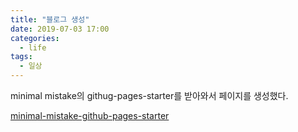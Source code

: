 ```yaml
---
title: "블로그 생성"
date: 2019-07-03 17:00
categories:
  - life
tags:
  - 일상
---
```


minimal mistake의 githug-pages-starter를 받아와서 페이지를 생성했다.  

[minimal-mistake-github-pages-starter](https://github.com/mmistakes/mm-github-pages-starter)  

